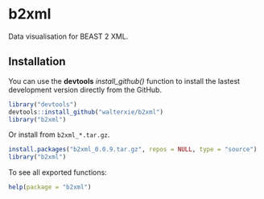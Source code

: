 # b2xml 

Data visualisation for BEAST 2 XML.

## Installation

You can use the **devtools** *install\_github()* function to install the lastest development version directly from the GitHub.

```R
library("devtools")
devtools::install_github("walterxie/b2xml")
library("b2xml")
```

Or install from `b2xml_*.tar.gz`.

```R
install.packages("b2xml_0.0.9.tar.gz", repos = NULL, type = "source")
library("b2xml")
```

To see all exported functions:
```R
help(package = "b2xml")
```


